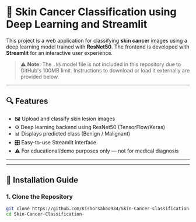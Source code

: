# 🧪 Skin Cancer Classification using Deep Learning and Streamlit

This project is a web application for classifying **skin cancer** images using a deep learning model trained with **ResNet50**. The frontend is developed with **Streamlit** for an interactive user experience.

> ⚠️ **Note:** The `.h5` model file is not included in this repository due to GitHub's 100MB limit. Instructions to download or load it externally are provided below.

---

## 🔍 Features

- 🖼️ Upload and classify skin lesion images
- ⚙️ Deep learning backend using ResNet50 (TensorFlow/Keras)
- 📊 Displays predicted class (Benign / Malignant)
- 🎛️ Easy-to-use Streamlit interface
- ⚠️ For educational/demo purposes only — not for medical diagnosis

---





---

## 🚀 Installation Guide

### 1. Clone the Repository

```bash
git clone https://github.com/Kishorsahoo934/Skin-Cancer-Classification-.git
cd Skin-Cancer-Classification-

